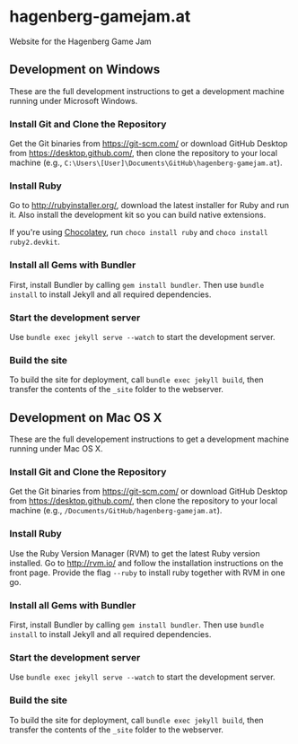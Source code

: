 # hagenberg-gamejam.at

Website for the Hagenberg Game Jam

## Development on Windows

These are the full development instructions to get a development machine running under Microsoft Windows.

### Install Git and Clone the Repository

Get the Git binaries from <https://git-scm.com/> or download GitHub Desktop from <https://desktop.github.com/>, then clone the repository to your local machine (e.g., `C:\Users\[User]\Documents\GitHub\hagenberg-gamejam.at`).

### Install Ruby

Go to <http://rubyinstaller.org/>, download the latest installer for Ruby and run it. Also install the development kit so you can build native extensions.

If you're using [Chocolatey](https://chocolatey.org/), run `choco install ruby` and `choco install ruby2.devkit`.

### Install all Gems with Bundler

First, install Bundler by calling `gem install bundler`. Then use `bundle install` to install Jekyll and all required dependencies.

### Start the development server

Use `bundle exec jekyll serve --watch` to start the development server.

### Build the site

To build the site for deployment, call `bundle exec jekyll build`, then transfer the contents of the `_site` folder to the webserver.

## Development on Mac OS X

These are the full developement instructions to get a development machine running under Mac OS X.

### Install Git and Clone the Repository

Get the Git binaries from <https://git-scm.com/> or download GitHub Desktop from <https://desktop.github.com/>, then clone the repository to your local machine (e.g., `/Documents/GitHub/hagenberg-gamejam.at`).

### Install Ruby

Use the Ruby Version Manager (RVM) to get the latest Ruby version installed. Go to <http://rvm.io/> and follow the installation instructions on the front page. Provide the flag `--ruby` to install ruby together with RVM in one go.

### Install all Gems with Bundler

First, install Bundler by calling `gem install bundler`. Then use `bundle install` to install Jekyll and all required dependencies.

### Start the development server

Use `bundle exec jekyll serve --watch` to start the development server.

### Build the site

To build the site for deployment, call `bundle exec jekyll build`, then transfer the contents of the `_site` folder to the webserver.
